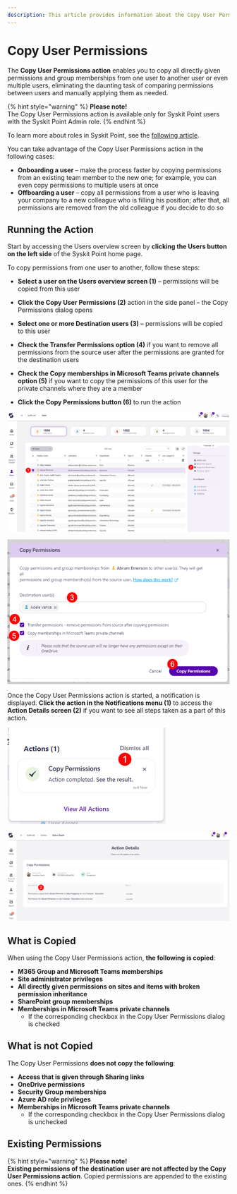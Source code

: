 ```yaml
---
description: This article provides information about the Copy User Permissions action.
---
```


# Copy User Permissions

The **Copy User Permissions action** enables you to copy all directly given permissions and group memberships from one user to another user or even multiple users, eliminating the daunting task of comparing permissions between users and manually applying them as needed.

{% hint style="warning" %}
**Please note!**  
The Copy User Permissions action is available only for Syskit Point users with the Syskit Point Admin role.
{% endhint %}

To learn more about roles in Syskit Point, see the [following article](../configuration/enable-role-based-access.md).

You can take advantage of the Copy User Permissions action in the following cases:

* **Onboarding a user** – make the process faster by copying permissions from an existing team member to the new one; for example, you can even copy permissions to multiple users at once
* **Offboarding a user** – copy all permissions from a user who is leaving your company to a new colleague who is filling his position; after that, all permissions are removed from the old colleague if you decide to do so

## Running the Action

Start by accessing the Users overview screen by **clicking the Users button on the left side** of the Syskit Point home page.  

To copy permissions from one user to another, follow these steps:

* **Select a user on the Users overview screen \(1\)** – permissions will be copied from this user
* **Click the Copy User Permissions \(2\)** action in the side panel – the Copy Permissions dialog opens
* **Select one or more Destination users \(3\)** – permissions will be copied to this user
* **Check the Transfer Permissions option \(4\)** if you want to remove all permissions from the source user after the permissions are granted for the destination users
* **Check the Copy memberships in Microsoft Teams private channels option \(5\)** if you want to copy the permissions of this user for the private channels where they are a member

* **Click the Copy Permissions button \(6\)** to run the action

![Users Overview - Copy User Permissions](../../static/img/copy-user-permissions-users-overview.png)

![Copy User Permissions Dialog](../../static/img/copy-user-permissions-copy-permissions-dialog.png)

Once the Copy User Permissions action is started, a notification is displayed. **Click the action in the Notifications menu \(1\)** to access the **Action Details screen \(2\)** if you want to see all steps taken as a part of this action.

![Notifications Menu - Copy User Permissions](../../static/img/copy-user-permissions-copy-permissions-notification.png)

![Actions Details - Copy User Permissions steps](../../static/img/copy-user-permissions-action-details.png)

## What is Copied

When using the Copy User Permissions action, **the following is copied**:

* **M365 Group and Microsoft Teams memberships**
* **Site administrator privileges**
* **All directly given permissions on sites and items with broken permission inheritance**
* **SharePoint group memberships**
* **Memberships in Microsoft Teams private channels** 
    * If the corresponding checkbox in the Copy User Permissions dialog is checked

## What is not Copied

The Copy User Permissions **does not copy the following**:

* **Access that is given through Sharing links**
* **OneDrive permissions**
* **Security Group memberships**
* **Azure AD role privileges**
* **Memberships in Microsoft Teams private channels**
    * If the corresponding checkbox in the Copy User Permissions dialog is unchecked

## Existing Permissions 

{% hint style="warning" %}
**Please note!**  
**Existing permissions of the destination user are not affected by the Copy User Permissions action**.
Copied permissions are appended to the existing ones.
{% endhint %}